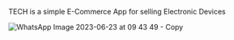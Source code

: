TECH is a simple E-Commerce App for selling Electronic Devices 

![WhatsApp Image 2023-06-23 at 09 43 49 - Copy](https://github.com/a7med7amed/TECH/assets/120002258/88ecffed-9519-40d4-ae1b-1bab5b919a21)
